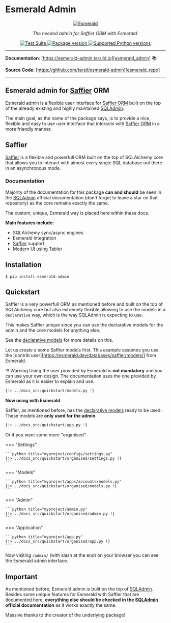 # Esmerald Admin

<p align="center">
  <a href="https://esmerald-admin.tarsild.io"><img src="https://res.cloudinary.com/dymmond/image/upload/v1673619342/esmerald/img/logo-gr_z1ot8o.png" alt='Esmerald'></a>
</p>

<p align="center">
    <em>The needed admin for Saffier ORM with Esmerald.</em>
</p>

<p align="center">
<a href="https://github.com/tarsil/esmerald_admin/workflows/Test%20Suite/badge.svg?event=push&branch=main" target="_blank">
    <img src="https://github.com/tarsil/esmerald_admin/workflows/Test%20Suite/badge.svg?event=push&branch=main" alt="Test Suite">
</a>

<a href="https://pypi.org/project/esmerald_admin" target="_blank">
    <img src="https://img.shields.io/pypi/v/esmerald_admin?color=%2334D058&label=pypi%20package" alt="Package version">
</a>

<a href="https://pypi.org/project/esmerald_admin" target="_blank">
    <img src="https://img.shields.io/pypi/pyversions/esmerald_admin.svg?color=%2334D058" alt="Supported Python versions">
</a>
</p>

---

**Documentation**: [https://esmerald-admin.tarsild.io][esmerald_admin] 📚

**Source Code**: [https://github.com/tarsil/esmerald-admin][esmerald_repo]

---

## Esmerald admin for [Saffier][saffier] ORM

Esmerald admin is a flexible user interface for [Saffier ORM][saffier] built on the top of the
already existing and highly maintained [SQLAdmin][sqladmin].

The main goal, as the name of the package says, is to provide a nice, flexible and easy to use
user interface that interacts with [Saffier ORM][saffier] in a more friendly manner.

## Saffier

[Saffier][saffier] is a flexible and powerfull ORM built on the top of SQLAlchemy core that allows
you to interact with almost every single SQL database out there in an asynchronous mode.

### Documentation

Majority of the documentation for this package **can and should** be seen in the [SQLAdmin][sqladmin]
official documentation (don't forget to leave a star on that repository) as the core remains exactly
the same.

The custom, unique, Esmerald way is placed here within these docs.

**Main features include:**

* SQLAlchemy sync/async engines
* Esmerald integration
* [Saffier][saffier] support
* Modern UI using Tabler

## Installation

```shell
$ pip install esmerald-admin
```

## Quickstart

Saffier is a very powerfull ORM as mentioned before and built on the top of SQLAlchemy core but
also extremely flexible allowing to use the models in a `declarative` way, which is the way
SQLAdmin is expecting to use.

This makes Saffier unique since you can use the declarative models for the admin and the core
models for anything else.

See the [declarative models][saffier_declarative] for more details on this.

Let us create a some Saffier models first. This example assumes you use the [contrib user][https://esmerald.dev/databases/saffier/models/]
from Esmerald.

!!! Warning
    Using the user provided by Esmerald is **not mandatory** and you can use your own design.
    The documentation uses the one provided by Esmerald as it is easier to explain and use.

```python
{!> ../docs_src/quickstart/models.py !}
```

**Now using with Esmerald**

Saffier, as mentioned before, has the [declarative models][saffier_declarative] ready to be used.
These models are **only used for the admin**.

```python
{!> ../docs_src/quickstart/app.py !}
```

Or if you want some more "organised".

=== "Settings"

    ```python title="myproject/configs/settings.py"
    {!> ../docs_src/quickstart/organised/settings.py !}
    ```

=== "Models"

    ```python title="myproject/apps/accounts/models.py"
    {!> ../docs_src/quickstart/organised/models.py !}
    ```

=== "Admin"

    ```python title="myproject/admin.py"
    {!> ../docs_src/quickstart/organised/admin.py !}
    ```

=== "Application"

    ```python title="myproject/app.py"
    {!> ../docs_src/quickstart/organised/app.py !}
    ```

Now visiting `/admin/` (with slash at the end) on your browser you can see the Esmerald admin interface.

## Important

As mentioned before, Esmerald admin is built on the top of [SQLAdmin][esmerald_admin]. Besides some
unique features for Esmerald with Saffier that are documented here, **everything else should be checked**
**in the [SQLAdmin][sqladmin] official documentation** as it works exactly the same.

Massive thanks to the creator of the underlying package!

[esmerald_admin]: https://esmerald-admin.tarsild.io
[esmerald_repo]: https://github.com/tarsil/esmerald-admin
[saffier]: https://saffier.tarsild.io
[sqladmin]: https://aminalaee.dev/sqladmin/
[saffier_declarative]: https://saffier.tarsild.io/models/#declarative-models
